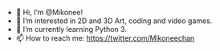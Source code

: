 - 👋 Hi, I’m @Mikonee!
- 👀 I’m interested in 2D and 3D Art, coding and video games.
- 🌱 I’m currently learning Python 3.
- 📫 How to reach me: https://twitter.com/Mikoneechan

<!---
Mikonee/Mikonee is a ✨ special ✨ repository because its `README.md` (this file) appears on your GitHub profile.
You can click the Preview link to take a look at your changes.
--->
